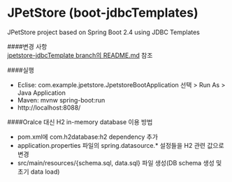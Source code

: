 # JPetStore (boot-jdbcTemplates)
JPetStore project based on Spring Boot 2.4
using JDBC Templates

####변경 사항     
[jpetstore-jdbcTemplate branch의 README.md](https://github.com/cspark0/jpetstore/tree/jdbcTemplate)
 참조
 
####실행
* Eclise: com.example.jpetstore.JpetstoreBootApplication 선택 > Run As > Java Application  
* Maven: mvnw spring-boot:run
* http://localhost:8088/ 

####Oralce 대신 H2 in-memory database 이용 방법
* pom.xml에 com.h2database:h2 dependency 추가
* application.properties 파일의 spring.datasource.* 설정들을 H2 관련 값으로 변경
* src/main/resources/{schema.sql, data.sql} 파일 생성(DB schema 생성 및 초기 data load)
 